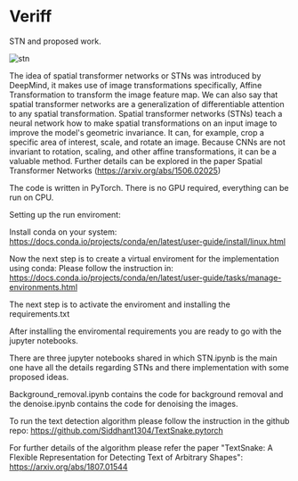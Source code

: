 # Veriff
STN and proposed work.

![stn](https://user-images.githubusercontent.com/15413922/145271324-d23d20e4-ce30-4901-b8bd-856d282224ed.png)

The idea of spatial transformer networks or STNs was introduced by DeepMind, it makes use of image transformations specifically, Affine Transformation to transform the image feature map. We can also say that spatial transformer networks are a generalization of differentiable attention to any spatial transformation. Spatial transformer networks (STNs) teach a neural network how to make spatial transformations on an input image to improve the model's geometric invariance. It can, for example, crop a specific area of interest, scale, and rotate an image. Because CNNs are not invariant to rotation, scaling, and other affine transformations, it can be a valuable method. Further details can be explored in the paper Spatial Transformer Networks (https://arxiv.org/abs/1506.02025)

The code is written in PyTorch. There is no GPU required, everything can be run on CPU.

Setting up the run enviroment:

Install conda on your system: https://docs.conda.io/projects/conda/en/latest/user-guide/install/linux.html

Now the next step is to create a virtual enviroment for the implementation using conda:
Please follow the instruction in: https://docs.conda.io/projects/conda/en/latest/user-guide/tasks/manage-environments.html

The next step is to activate the enviroment and installing the requirements.txt

After installing the enviromental requirements you are ready to go with the jupyter notebooks.

There are three jupyter notebooks shared in which STN.ipynb is the main one have all the details regarding STNs and there implementation with some proposed ideas.

Background_removal.ipynb contains the code for background removal and the denoise.ipynb contains the code for denoising the images. 

To run the text detection algorithm please follow the instruction in the github repo: https://github.com/Siddhant1304/TextSnake.pytorch

For further details of the algorithm please refer the paper "TextSnake: A Flexible Representation for Detecting Text of Arbitrary Shapes": https://arxiv.org/abs/1807.01544
